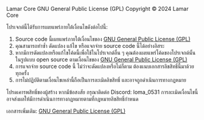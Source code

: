 Lamar Core
GNU General Public License (GPL) Copyright © 2024 Lamar Core

โปรเจกต์นี้ได้รับการเผยแพร่ภายใต้เงื่อนไขดังต่อไปนี้:
1. Source code นี้เผยแพร่ภายใต้เงื่อนไขของ [GNU General Public License (GPL)](https://www.gnu.org/licenses/gpl-3.0.html)
2. คุณสามารถทำซ้ำ ดัดแปลง แก้ไข หรือแจกจ่าย source code นี้ได้อย่างอิสระ
3. หากมีการดัดแปลงหรือแก้ไขโค้ดนี้เพื่อใช้ในโปรเจกต์อื่น ๆ คุณต้องเผยแพร่โค้ดของโปรเจกต์นั้นในรูปแบบ open source ตามเงื่อนไขของ [GNU General Public License (GPL)](https://www.gnu.org/licenses/gpl-3.0.html)
4. การแจกจ่าย source code นี้ ไม่ว่าจะดัดแปลงหรือไม่ก็ตาม ต้องแนบเอกสารลิขสิทธิ์นี้มาด้วยทุกครั้ง
5. การไม่ปฏิบัติตามเงื่อนไขเหล่านี้ถือเป็นการละเมิดลิขสิทธิ์ และอาจถูกดำเนินการทางกฎหมาย

โปรดเคารพสิทธิ์ของผู้สร้าง หากมีข้อสงสัย กรุณาติดต่อ Discord: loma_0531
การละเมิดเงื่อนไขนี้อาจส่งผลให้มีการดำเนินการทางกฎหมายตามที่กฎหมายลิขสิทธิ์กำหนด

เอกสารเพิ่มเติม: [GNU General Public License (GPL)](https://www.gnu.org/licenses/gpl-3.0.html)
